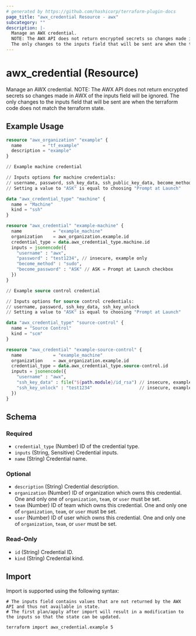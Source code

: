 ```yaml
---
# generated by https://github.com/hashicorp/terraform-plugin-docs
page_title: "awx_credential Resource - awx"
subcategory: ""
description: |-
  Manage an AWX credential.
  NOTE: The AWX API does not return encrypted secrets so changes made in AWX of the inputs field will be ignored.
  The only changes to the inputs field that will be sent are when the terraform code does not match the terraform state.
---
```


# awx_credential (Resource)

Manage an AWX credential. 
NOTE: The AWX API does not return encrypted secrets so changes made in AWX of the inputs field will be ignored. 
The only changes to the inputs field that will be sent are when the terraform code does not match the terraform state.

## Example Usage

```terraform
resource "awx_organization" "example" {
  name        = "tf_example"
  description = "example"
}

// Example machine credential

// Inputs options for machine credentials:
// username, password, ssh_key_data, ssh_public_key_data, become_method, become_password, ssh_key_unlock
// Setting a value to "ASK" is equal to choosing "Prompt at Launch"

data "awx_credential_type" "machine" {
  name = "Machine"
  kind = "ssh"
}

resource "awx_credential" "example-machine" {
  name            = "example_machine"
  organization    = awx_organization.example.id
  credential_type = data.awx_credential_type.machine.id
  inputs = jsonencode({
    "username" : "awx",
    "password" : "test1234", // insecure, example only
    "become_method" : "sudo",
    "become_password" : "ASK" // ASK = Prompt at Launch checkbox
  })
}

// Example source control credential

// Inputs options for source control credentials:
// username, password, ssh_key_data, ssh_key_unlock
// Setting a value to "ASK" is equal to choosing "Prompt at Launch"

data "awx_credential_type" "source-control" {
  name = "Source Control"
  kind = "scm"
}

resource "awx_credential" "example-source-control" {
  name            = "example_machine"
  organization    = awx_organization.example.id
  credential_type = data.awx_credential_type.source-control.id
  inputs = jsonencode({
    "username" : "awx",
    "ssh_key_data" : file("${path.module}/id_rsa") // insecure, example only
    "ssh_key_unlock" : "test1234"                  // insecure, example only
  })
}
```

<!-- schema generated by tfplugindocs -->
## Schema

### Required

- `credential_type` (Number) ID of the credential type.
- `inputs` (String, Sensitive) Credential inputs.
- `name` (String) Credential name.

### Optional

- `description` (String) Credential description.
- `organization` (Number) ID of organization which owns this credential. One and only one of `organization`, `team`, or `user` must be set.
- `team` (Number) ID of team which owns this credential. One and only one of `organization`, `team`, or `user` must be set.
- `user` (Number) ID of user which owns this credential. One and only one of `organization`, `team`, or `user` must be set.

### Read-Only

- `id` (String) Credential ID.
- `kind` (String) Credential kind.

## Import

Import is supported using the following syntax:

```shell
# The inputs field contains values that are not returned by the AWX API and thus not available in state.
# The first plan/apply after import will result in a modification to the inputs so that the state can be updated.

terraform import awx_credential.example 5
```
